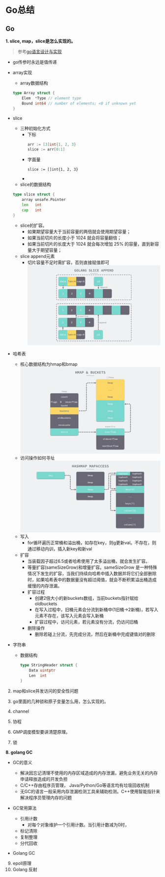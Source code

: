 # Go总结
## Go
**1. slice, map，slice是怎么实现的。**
> 参考[go语言设计与实现](https://draveness.me/golang/docs/)
- go传参时永远是值传递
- array实现
    - array数据结构
    ```go
    type Array struct {
        Elem  *Type // element type
        Bound int64 // number of elements; <0 if unknown yet
    }
    ```
- slice
    - 三种初始化方式
        - 下标
            ```go
            arr := [3]int{1, 2, 3}
            slice := arr[0:1]
            ```
        - 字面量
            ```
            slice := []int{1, 2, 3}
            ```
        - 
    - slice的数据结构
    ```go
    type slice struct {
        array unsafe.Pointer
        len   int
        cap   int
    }
    ```
    - slice的扩容。
        - 如果期望容量大于当前容量的两倍就会使用期望容量；
        - 如果当前切片的长度小于 1024 就会将容量翻倍；
        - 如果当前切片的长度大于 1024 就会每次增加 25% 的容量，直到新容量大于期望容量；
    - slice append元素
        - 切片容量不足时需扩容，否则直接赋值即可
        ![go_slice_append](images/go-slice-append.png)
- 哈希表
    - 核心数据结构为hmap和bmap
    ![hmap与bmap数据结构](images/hmap-and-buckets.png)
    - 访问操作如何寻址
    ![hashmap访问过程](images/hashmap-mapaccess.png)
    - 写入
        - for循环遍历正常桶和溢出桶，如存在key，则g更新val。不存在，则通过移动内训，插入新key和新val
    - 扩容
        - 当装载因子超过6.5或者哈希使用了太多溢出桶，就会发生扩容。
        - 等量扩容(sameSizeGrow)和增量扩容。sameSizeGrow 是一种特殊情况下发生的扩容，当我们持续向哈希中插入数据并将它们全部删除时，如果哈希表中的数据量没有超过阈值，就会不断积累溢出桶造成缓慢的内存泄漏。
        - 扩容过程
            - 创建2倍大小的新buckets数组，当前buckets指针赋给oldbuckets
            - 在写入过程中，旧桶元素会分流到新桶中(1旧桶->2新桶)，若写入元素不存在，该写入元素会写入新桶
            - 扩容过程中，访问元素，若元素没有分流，仍访问旧桶
        - 删除操作
            - 删除若碰上分流，先完成分流，然后在新桶中完成键值对的删除

- 字符串
    - 数据结构
        ```go
        type StringHeader struct {
            Data uintptr
            Len  int
        }
        ```
    

2. map和slice并发访问的安全性问题


3. go里面的几种锁和原子变量怎么用，怎么实现的。

4. channel
5. 协程
6. GMP调度模型要讲清楚原理。
7. 锁

**8. golang GC**
- GC的意义
    - 解决因忘记清理不使用的内存区域造成的内存泄漏，避免业务无关的内存申请释放造成的开发负担
    - C/C++存由程序员管理， Java/Python/Go等语言均有垃圾回收机制
    - 无GC的语言一般采用内存泄漏检测工具来辅助检测。C++使用智能指针来解决程序员管理内存的问题
- GC常用算法
    - 引用计数
        - 对每个对象维护一个引用计数。当引用计数减为0时，
    - 标记清除
    - 复制整理
    - 分代回收

- Golang GC

9. epoll原理
10. Golang 反射


